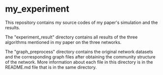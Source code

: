# my_experiment
This repository contains my source codes of my paper's simulation and the results.

The "experiment_result" directory contains all results of the three algorithms mentioned in my paper on the three networks.

The "graph_preprocess" directory contains the original network datasets and the corresponding graph files after obtaining the community structure of the network. More information about each file in this directory is in the README.md file that is in the same directory.
